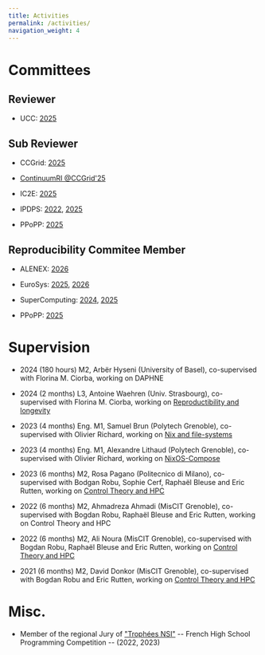 ```yaml
---
title: Activities
permalink: /activities/
navigation_weight: 4
---
```


# Committees

## Reviewer

- UCC: [2025](https://ucc2025.gitlabpages.inria.fr/web/)

## Sub Reviewer

- CCGrid: [2025](https://site.uit.no/ccgrid2025)

- [ContinuumRI @CCGrid'25](https://sites.google.com/view/continuumri/)

- IC2E: [2025](https://conferences.computer.org/IC2E/2025/index.html)

- IPDPS: [2022](https://www.ipdps.org/ipdps2022/index.html), [2025](https://www.ipdps.org/ipdps2025/index.html)

- PPoPP: [2025](https://ppopp25.sigplan.org/) 


## Reproducibility Commitee Member

- ALENEX: [2026](https://www.siam.org/conferences-events/siam-conferences/alenex26/submissions/artifact-evaluation/)

- EuroSys: [2025](https://sysartifacts.github.io/eurosys2025/call), [2026](https://sysartifacts.github.io/eurosys2026/call)

- SuperComputing: [2024](https://sc24.supercomputing.org/program/papers/reproducibility-initiative/), [2025](https://sc25.supercomputing.org/program/papers/reproducibility-initiative/)

- PPoPP: [2025](https://ppopp25.sigplan.org/committee/PPoPP-2025-artifact-evaluation-artifact-evaluation-committee)


# Supervision

- 2024 (180 hours) M2, Arbër Hyseni (University of Basel), co-supervised with Florina M. Ciorba, working on DAPHNE

- 2024 (2 months) L3, Antoine Waehren (Univ. Strasbourg), co-supervised with Florina M. Ciorba, working on [Reproductibility and longevity](https://doi.org/10.5281/zenodo.13860834)

- 2023 (4 months) Eng. M1,  Samuel Brun (Polytech Grenoble), co-supervised with Olivier Richard, working on [Nix and file-systems](https://inria.hal.science/hal-04197724)

- 2023 (4 months) Eng. M1, Alexandre Lithaud (Polytech Grenoble), co-supervised with Olivier Richard, working on [NixOS-Compose](https://inria.hal.science/hal-04197720)

- 2023 (6 months) M2, Rosa Pagano (Politecnico di Milano), co-supervised with Bodgan Robu, Sophie Cerf, Raphaël Bleuse and Eric Rutten, working on [Control Theory and HPC](https://inria.hal.science/hal-04390558)

- 2022 (6 months) M2, Ahmadreza Ahmadi (MisCIT Grenoble), co-supervised with Bogdan Robu, Raphaël Bleuse and Eric Rutten, working on Control Theory and HPC

- 2022 (6 months) M2, Ali Noura (MisCIT Grenoble), co-supervised with Bogdan Robu, Raphaël Bleuse and Eric Rutten, working on [Control Theory and HPC](https://inria.hal.science/hal-03826649)

- 2021 (6 months) M2, David Donkor (MisCIT Grenoble), co-supervised with Bogdan Robu and Eric Rutten, working on [Control Theory and HPC](https://inria.hal.science/hal-03292373)


# Misc.

- Member of the regional Jury of ["Trophées NSI"](https://trophees-nsi.fr/) -- French High School Programming Competition -- (2022, 2023)
